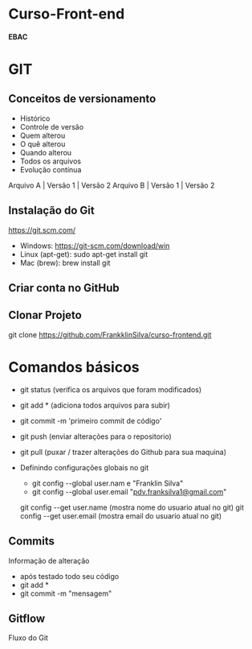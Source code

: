 # Curso-Front-end
#### EBAC 

# GIT
## Conceitos de versionamento
  - Histórico
  - Controle de versão
  - Quem alterou
  - O quê alterou
  - Quando alterou
  - Todos os arquivos
  - Evolução contínua

Arquivo A | Versão 1 | Versão 2
Arquivo B | Versão 1 | Versão 2

## Instalação do Git
https://git.scm.com/

- Windows: https://git-scm.com/download/win
- Linux (apt-get): sudo apt-get install git
- Mac (brew): brew install git

## Criar conta no GitHub

## Clonar Projeto
git clone https://github.com/FrankklinSilva/curso-frontend.git

# Comandos básicos
  - git status (verifica os arquivos que foram modificados)
  - git add * (adiciona todos arquivos para subir)
  - git commit -m 'primeiro commit de código'
  - git push (enviar alterações para o repositorio)
  - git pull (puxar / trazer alterações do Github para sua maquina)

- Definindo configurações globais no git
  - git config --global user.nam e "Franklin Silva"
  - git config --global user.email "pdv.franksilva1@gmail.com"

  git config --get user.name (mostra nome do usuario atual no git)
  git config --get user.email (mostra email do usuario atual no git)

## Commits
Informação de alteração
- após testado todo seu código
- git add *
- git commit -m "mensagem"

## Gitflow
Fluxo do Git

